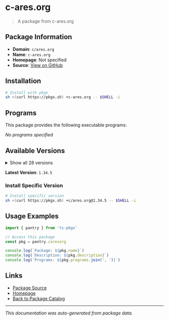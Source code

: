 # c-ares.org

> A package from c-ares.org

## Package Information

- **Domain**: `c/ares.org`
- **Name**: `c-ares.org`
- **Homepage**: Not specified
- **Source**: [View on GitHub](https://github.com/pkgxdev/pantry/tree/main/projects/c-ares.org/package.yml)

## Installation

```bash
# Install with pkgx
sh <(curl https://pkgx.sh) +c-ares.org -- $SHELL -i
```

## Programs

This package provides the following executable programs:

*No programs specified*

## Available Versions

<details>
<summary>Show all 28 versions</summary>

- `1.34.5`, `1.34.4`, `1.34.3`, `1.34.2`, `1.34.1`
- `1.33.1`, `1.33.0`, `1.32.3`, `1.32.2`, `1.32.1`
- `1.32.0`, `1.31.0`, `1.30.0`, `1.29.0`, `1.28.1`
- `1.28.0`, `1.27.0`, `1.26.0`, `1.25.0`, `1.24.0`
- `1.23.0`, `1.22.1`, `1.22.0`, `1.21.0`, `1.20.1`
- `1.20.0`, `1.19.1`, `1.19.0`

</details>

**Latest Version**: `1.34.5`

### Install Specific Version

```bash
# Install specific version
sh <(curl https://pkgx.sh) +c/ares.org@1.34.5 -- $SHELL -i
```

## Usage Examples

```typescript
import { pantry } from 'ts-pkgx'

// Access this package
const pkg = pantry.caresorg

console.log(`Package: ${pkg.name}`)
console.log(`Description: ${pkg.description}`)
console.log(`Programs: ${pkg.programs.join(', ')}`)
```

## Links

- [Package Source](https://github.com/pkgxdev/pantry/tree/main/projects/c-ares.org/package.yml)
- [Homepage](#)
- [Back to Package Catalog](../package-catalog.md)

---

*This documentation was auto-generated from package data.*
